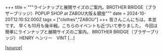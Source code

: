 +++
title = """ラインナップと展開サイズのご案内。BROTHER BRIDGE（ブラザーブリッジ）POPUP SHOP at ZABOU大阪＆銀座"""
date = 2024-10-20T12:10:52.000Z
tags = ["clothes","ZABOU"]
+++
皆さんこんにちは。本並です。 早くも10月も後半戦。こちらのイベントも近づいて参りました。 今回は簡単にラインナップと展開サイズのご案内。 BROTHER BRIDGE（ブラザーブリッジ） HENRY ヘンリー　VINT \[…\]

[[source]](https://zabou.org/2024/10/20/310687/)
